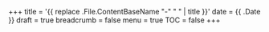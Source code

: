 +++
title = '{{ replace .File.ContentBaseName "-" " " | title }}'
date = {{ .Date }}
draft = true
breadcrumb = false
menu = true
TOC = false
+++
